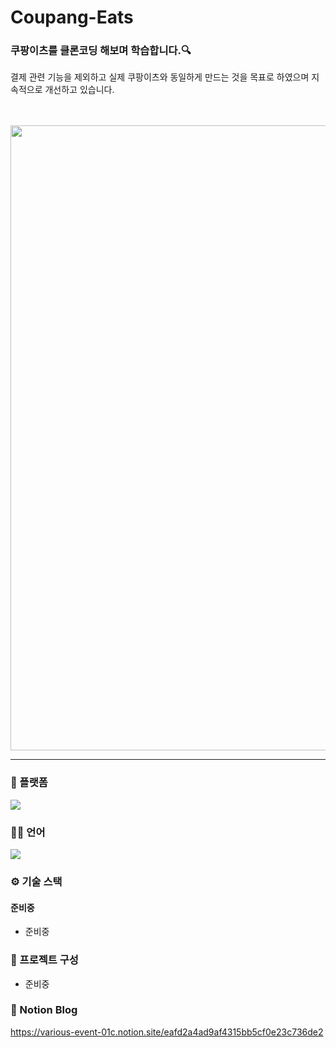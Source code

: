 # Coupang-Eats
### 쿠팡이츠를 클론코딩 해보며 학습합니다.🔍

결제 관련 기능을 제외하고 실제 쿠팡이츠와 동일하게 만드는 것을 목표로 하였으며 지속적으로 개선하고 있습니다.

</br></br>
<img width="1000" src="https://user-images.githubusercontent.com/72602912/162621764-1fa6d63a-b412-4d18-813e-28035e8b7f8c.png">
</br>
<hr>

### 📱 플랫폼
<img src="https://img.shields.io/badge/Android-3DDC84?style=flat-square&logo=Android&logoColor=white"/>

### 🙆‍♂️ 언어
<img src="https://img.shields.io/badge/Kotlin-0095D5?style=flat-square&logo=Kotlin&logoColor=white"/> 

### ⚙ 기술 스택
#### 준비중
- 준비중

### 📅 프로젝트 구성
- 준비중

### :floppy_disk: Notion Blog
https://various-event-01c.notion.site/eafd2a4ad9af4315bb5cf0e23c736de2

